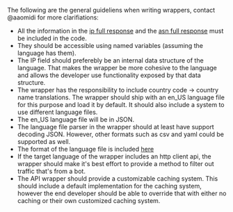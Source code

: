 The following are the general guideliens when writing wrappers, contact @aaomidi for more clarifiations:

- All the information in the [ip full response](https://ipinfo.io/developers/responses#full-response) and the [asn full response](https://ipinfo.io/developers/asn) must be included in the code.
- They should be accessible using named variables (assuming the language has them).
- The IP field should preferebly be an internal data structure of the language. That makes the wrapper be more cohesive to the language and allows the developer use functionality exposed by that data structure.
- The wrapper has the responsibility to include country code -> country name translations. The wrapper should ship with an en_US language file for this purpose and load it by default. It should also include a system to use different language files.
- The en_US language file will be in JSON.
- The language file parser in the wrapper should at least have support decoding JSON. However, other formats such as csv and yaml could be supported as well.
- The format of the language file is included [here](en_US.json)
- If the target language of the wrapper includes an http client api, the wrapper should make it's best effort to provide a method to filter out traffic that's from a bot.
- The API wrapper should provide a customizable caching system. This should include a default implementation for the caching system, however the end developer should be able to override that with either no caching or their own customized caching system.